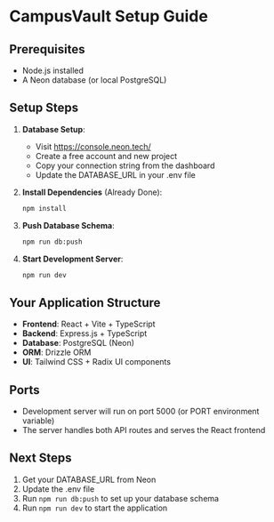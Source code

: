 # CampusVault Setup Guide

## Prerequisites
- Node.js installed
- A Neon database (or local PostgreSQL)

## Setup Steps

1. **Database Setup**:
   - Visit https://console.neon.tech/
   - Create a free account and new project
   - Copy your connection string from the dashboard
   - Update the DATABASE_URL in your .env file

2. **Install Dependencies** (Already Done):
   ```bash
   npm install
   ```

3. **Push Database Schema**:
   ```bash
   npm run db:push
   ```

4. **Start Development Server**:
   ```bash
   npm run dev
   ```

## Your Application Structure
- **Frontend**: React + Vite + TypeScript
- **Backend**: Express.js + TypeScript
- **Database**: PostgreSQL (Neon)
- **ORM**: Drizzle ORM
- **UI**: Tailwind CSS + Radix UI components

## Ports
- Development server will run on port 5000 (or PORT environment variable)
- The server handles both API routes and serves the React frontend

## Next Steps
1. Get your DATABASE_URL from Neon
2. Update the .env file
3. Run `npm run db:push` to set up your database schema
4. Run `npm run dev` to start the application